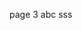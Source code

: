 page 3
<inline-video source="https://www.youtube.com/embed/b9ne9HIQWnc" width="auto" height="auto" />
abc
<inline-video source="https://www.youtube.com/embed/b9ne9HIQWnc" width="auto" height="auto" />
<inline-video source="https://www.youtube.com/embed/b9ne9HIQWnc" width="auto" height="auto" />
sss
<inline-video source="https://www.youtube.com/embed/b9ne9HIQWnc" width="auto" height="auto" />
<inline-video source="https://player.vimeo.com/video/225534519" width="auto" height="auto" />